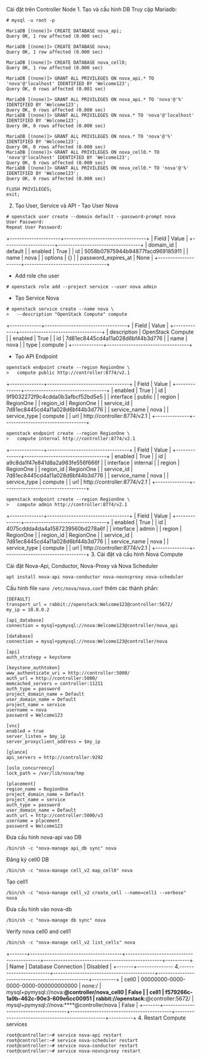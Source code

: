 Cài đặt trên Controller Node 1. Tạo và cấu hình DB
Truy cập Mariadb:
``` 
# mysql -u root -p
```
```
MariaDB [(none)]> CREATE DATABASE nova_api;
Query OK, 1 row affected (0.000 sec)

MariaDB [(none)]> CREATE DATABASE nova;
Query OK, 1 row affected (0.000 sec)

MariaDB [(none)]> CREATE DATABASE nova_cell0;
Query OK, 1 row affected (0.000 sec)

MariaDB [(none)]> GRANT ALL PRIVILEGES ON nova_api.* TO 'nova'@'localhost' IDENTIFIED BY 'Welcome123';
Query OK, 0 rows affected (0.001 sec)

MariaDB [(none)]> GRANT ALL PRIVILEGES ON nova_api.* TO 'nova'@'%' IDENTIFIED BY 'Welcome123';
Query OK, 0 rows affected (0.000 sec)
MariaDB [(none)]> GRANT ALL PRIVILEGES ON nova.* TO 'nova'@'localhost' IDENTIFIED BY 'Welcome123';
Query OK, 0 rows affected (0.000 sec)

MariaDB [(none)]> GRANT ALL PRIVILEGES ON nova.* TO 'nova'@'%' IDENTIFIED BY 'Welcome123';
Query OK, 0 rows affected (0.000 sec)
MariaDB [(none)]> GRANT ALL PRIVILEGES ON nova_cell0.* TO 'nova'@'localhost' IDENTIFIED BY 'Welcome123';
Query OK, 0 rows affected (0.000 sec)
MariaDB [(none)]> GRANT ALL PRIVILEGES ON nova_cell0.* TO 'nova'@'%'    IDENTIFIED BY 'Welcome123';
Query OK, 0 rows affected (0.000 sec)

FLUSH PRIVILEGES;
exit;
```
2. Tạo User, Service và API - Tạo User Nova

``` 
# openstack user create --domain default --password-prompt nova
User Password:
Repeat User Password:
```

+---------------------+----------------------------------+
| Field               | Value                            |
+---------------------+----------------------------------+
| domain_id           | default                          |
| enabled             | True                             |
| id                  | 5058b07975944b94877facd969185911 |
| name                | nova                             |
| options             | {}                               |
| password_expires_at | None                             |
+---------------------+----------------------------------+

- Add role cho user
```
# openstack role add --project service --user nova admin
```
- Tạo Service Nova

``` 
# openstack service create --name nova \
>   --description "OpenStack Compute" compute
```
+-------------+----------------------------------+
| Field       | Value                            |
+-------------+----------------------------------+
| description | OpenStack Compute                |
| enabled     | True                             |
| id          | 7d81ec8445cd4a11a028d6bf44b3d776 |
| name        | nova                             |
| type        | compute                          |
+-------------+----------------------------------+
- Tạo API Endpoint
```
openstack endpoint create --region RegionOne \
>   compute public http://controller:8774/v2.1
```
+--------------+----------------------------------+
| Field        | Value                            |
+--------------+----------------------------------+
| enabled      | True                             |
| id           | 9f9032272f9c4cdda0b3afbcf52bd5e5 |
| interface    | public                           |
| region       | RegionOne                        |
| region_id    | RegionOne                        |
| service_id   | 7d81ec8445cd4a11a028d6bf44b3d776 |
| service_name | nova                             |
| service_type | compute                          |
| url          | http://controller:8774/v2.1      |
+--------------+----------------------------------+
```
openstack endpoint create --region RegionOne \
>   compute internal http://controller:8774/v2.1
```
+--------------+----------------------------------+
| Field        | Value                            |
+--------------+----------------------------------+
| enabled      | True                             |
| id           | a9c8da1f47e841d8a2a983fe556f666f |
| interface    | internal                         |
| region       | RegionOne                        |
| region_id    | RegionOne                        |
| service_id   | 7d81ec8445cd4a11a028d6bf44b3d776 |
| service_name | nova                             |
| service_type | compute                          |
| url          | http://controller:8774/v2.1      |
+--------------+----------------------------------+
```
openstack endpoint create --region RegionOne \
>   compute admin http://controller:8774/v2.1
```
+--------------+----------------------------------+
| Field        | Value                            |
+--------------+----------------------------------+
| enabled      | True                             |
| id           | 4075cddda4da4a1587239560bd278a6f |
| interface    | admin                            |
| region       | RegionOne                        |
| region_id    | RegionOne                        |
| service_id   | 7d81ec8445cd4a11a028d6bf44b3d776 |
| service_name | nova                             |
| service_type | compute                          |
| url          | http://controller:8774/v2.1      |
+--------------+----------------------------------+
3. Cài đặt và cấu hình Nova Compute

Cài đặt Nova-Api, Conductor, Nova-Proxy và Nova Scheduler
```
apt install nova-api nova-conductor nova-novncproxy nova-scheduler
```
Cấu hình file ``` nano /etc/nova/nova.conf ``` thêm các thành phần:
```
[DEFAULT]
transport_url = rabbit://openstack:Welcome123@controller:5672/
my_ip = 10.0.0.2

[api_database]
connection = mysql+pymysql://nova:Welcome123@controller/nova_api

[database]
connection = mysql+pymysql://nova:Welcome123@controller/nova

[api]
auth_strategy = keystone

[keystone_authtoken]
www_authenticate_uri = http://controller:5000/
auth_url = http://controller:5000/
memcached_servers = controller:11211
auth_type = password
project_domain_name = Default
user_domain_name = Default
project_name = service
username = nova
password = Welcome123

[vnc]
enabled = true
server_listen = $my_ip
server_proxyclient_address = $my_ip

[glance]
api_servers = http://controller:9292

[oslo_concurrency]
lock_path = /var/lib/nova/tmp

[placement]
region_name = RegionOne
project_domain_name = Default
project_name = service
auth_type = password
user_domain_name = Default
auth_url = http://controller:5000/v3
username = placement
password = Welcome123
```
Đưa cấu hình nova-api vao DB
```
/bin/sh -c "nova-manage api_db sync" nova
```
Đăng ký cell0 DB
```
/bin/sh -c "nova-manage cell_v2 map_cell0" nova
```
Tạo cell1
```
/bin/sh -c "nova-manage cell_v2 create_cell --name=cell1 --verbose" nova
```
Đưa cấu hình vào nova-db
```
/bin/sh -c "nova-manage db sync" nova
```
Verify nova cell0 and cell1
```
/bin/sh -c "nova-manage cell_v2 list_cells" nova
```
+-------+--------------------------------------+------------------------------------------+-------------------------------------------------+----------+
|  Name |                           Database Connection               | Disabled |
+-------+---------------
 4.------------------------+------------------------------------------+-------------------------------------------------+----------+
| cell0 | 00000000-0000-0000-0000-000000000000 |                  none:/                  | mysql+pymysql://nova:****@controller/nova_cell0 |  False   |
| cell1 | f579266c-1a9b-462c-90e3-609e6cc00951 | rabbit://openstack:****@controller:5672/ |    mysql+pymysql://nova:****@controller/nova    |  False   |
+-------+--------------------------------------+------------------------------------------+-------------------------------------------------+----------+
4. Restart Compute services
```
root@controller:~# service nova-api restart
root@controller:~# service nova-scheduler restart
root@controller:~# service nova-conductor restart
root@controller:~# service nova-novncproxy restart
```
